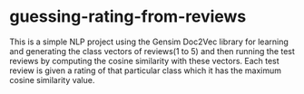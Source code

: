 # guessing-rating-from-reviews
This is a simple NLP project using the Gensim Doc2Vec library for learning and generating the class vectors of reviews(1 to 5) and then running the test reviews by computing the cosine similarity with these vectors. Each test review is given a rating of that particular class which it has the maximum cosine similarity value.
